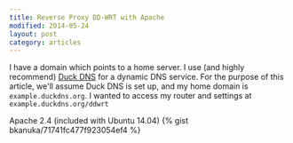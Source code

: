 ```yaml
---
title: Reverse Proxy DD-WRT with Apache
modified: 2014-05-24
layout: post
category: articles
---
```


I have a domain which points to a home server.
I use (and highly recommend) [Duck DNS](duckdns.org) for a dynamic DNS service.
For the purpose of this article, we'll assume Duck DNS is set up, and my home domain is `example.duckdns.org`.
I wanted to access my router and settings at `example.duckdns.org/ddwrt`

Apache 2.4 (included with Ubuntu 14.04) 
{% gist bkanuka/71741fc477f923054ef4 %}
